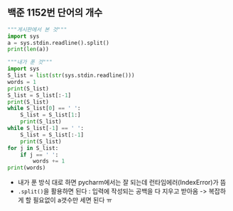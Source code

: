 ## 백준 1152번 단어의 개수
```python
"""게시판에서 본 것"""
import sys  
a = sys.stdin.readline().split()  
print(len(a))
```

```python
"""내가 푼 것"""
import sys  
S_list = list(str(sys.stdin.readline()))  
words = 1  
print(S_list)  
S_list = S_list[:-1]  
print(S_list)  
while S_list[0] == ' ':  
    S_list = S_list[1:]  
    print(S_list)  
while S_list[-1] == ' ':  
    S_list = S_list[:-1]  
    print(S_list)  
for j in S_list:  
    if j == ' ':  
        words += 1  
print(words)
```
- 내가 푼 방식 대로 하면 pycharm에서는 잘 되는데 런타임에러(IndexError)가 뜸
- `.split()`을 활용하면 된다 : 입력에 작성되는 공백을 다 지우고 받아옴 -> 복잡하게 할 필요없이 a갯수만 세면 된다 ㅠ
